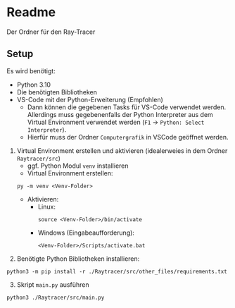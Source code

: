 # Readme

Der Ordner für den Ray-Tracer

## Setup

Es wird benötigt:
- Python 3.10
- Die benötigten Bibliotheken
- VS-Code mit der Python-Erweiterung (Empfohlen)
  - Dann können die gegebenen Tasks für VS-Code verwendet werden. Allerdings muss gegebenenfalls der Python Interpreter aus dem Virtual Environment verwendet werden (`F1` -> `Python: Select Interpreter`).
  - Hierfür muss der Ordner `Computergrafik` in VSCode geöffnet werden.


1. Virtual Environment erstellen und aktivieren (idealerweies in dem Ordner `Raytracer/src`)
    - ggf. Python Modul `venv` installieren
    - Virtual Environment erstellen:
    ```
    py -m venv <Venv-Folder>
    ```
    - Aktivieren:
      - Linux:
        ```
        source <Venv-Folder>/bin/activate
        ```
      - Windows (Eingabeaufforderung):
        ```
        <Venv-Folder>/Scripts/activate.bat
        ```
2. Benötigte Python Bibliotheken installieren:

```
python3 -m pip install -r ./Raytracer/src/other_files/requirements.txt
```

3. Skript `main.py` ausführen

```
python3 ./Raytracer/src/main.py
```